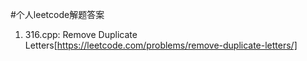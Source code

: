 #个人leetcode解题答案

1. 316.cpp: Remove Duplicate Letters[https://leetcode.com/problems/remove-duplicate-letters/]